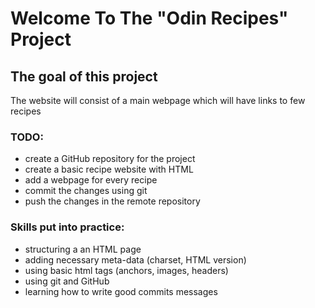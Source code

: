 # Welcome To The "Odin Recipes" Project

## The goal of this project

The website will consist of a main webpage which will have links to few recipes

### TODO:

- create a GitHub repository for the project
- create a basic recipe website with HTML
- add a webpage for every recipe
- commit the changes using git
- push the changes in the remote repository

### Skills put into practice:

- structuring a an HTML page
- adding necessary meta-data (charset, HTML version)
- using basic html tags (anchors, images, headers)
- using git and GitHub
- learning how to write good commits messages
